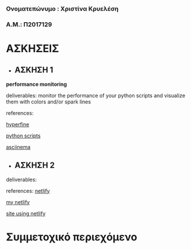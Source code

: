 ### Ονοματεπώνυμο : Χριστίνα Κρυελέση 
### Α.Μ.: Π2017129


# ΑΣΚΗΣΕΙΣ

* ## ΑΣΚΗΣΗ 1
**performance monitoring**

deliverables: monitor the performance of your python scripts and visualize them with colors and/or spark lines

references:

[hyperfine](https://github.com/sharkdp/hyperfine)

[python scripts](https://medium.com/@george.seif94/a-tour-of-the-top-5-sorting-algorithms-with-python-code-43ea9aa02889)

[asciinema](https://asciinema.org/a/JvpO6wWi3Dt9YaQ8d7Qs3iYis)


* ## ΑΣΚΗΣΗ 2

deliverables: 

references: [netlify](https://www.netlify.com/)

[my netlify](https://app.netlify.com/sites/chrikri/overview)

[site using netlify](https://chrikri.netlify.com/)


# Συμμετοχικό περιεχόμενο
